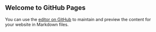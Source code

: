 ## Welcome to GitHub Pages

You can use the [editor on GitHub](https://github.com/Zriphelo/zriphelo.github.io/edit/main/README.md) to maintain and preview the content for your website in Markdown files.